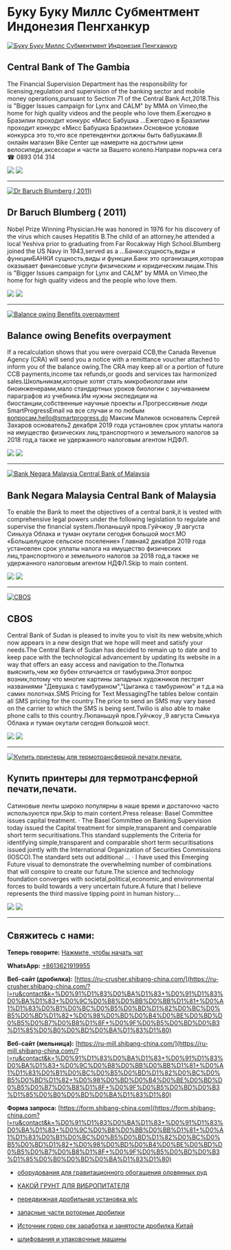 # Буку Буку Миллс Субментмент Индонезия Пенгханкур

<a href="https://swt.shibang-china.com/?l=ru&img&k=%D0%91%D1%83%D0%BA%D1%83+%D0%91%D1%83%D0%BA%D1%83+%D0%9C%D0%B8%D0%BB%D0%BB%D1%81+%D0%A1%D1%83%D0%B1%D0%BC%D0%B5%D0%BD%D1%82%D0%BC%D0%B5%D0%BD%D1%82+%D0%98%D0%BD%D0%B4%D0%BE%D0%BD%D0%B5%D0%B7%D0%B8%D1%8F+%D0%9F%D0%B5%D0%BD%D0%B3%D1%85%D0%B0%D0%BD%D0%BA%D1%83%D1%80" target="_blank">![Буку Буку Миллс Субментмент Индонезия Пенгханкур](http://static.shibang-china.com/all-800x300/842.jpg)</a>

## Central Bank of The Gambia
The Financial Supervision Department has the responsibility for licensing,regulation and supervision of the banking sector and mobile money operations,pursuant to Section 71 of the Central Bank Act,2018.This is &quot;Bigger Issues campaign for Lynx and CALM&quot; by MMA on Vimeo,the home for high quality videos and the people who love them.Ежегодно в Бразилии проходит конкурс &#171;Мисс Бабушка …Ежегодно в Бразилии проходит конкурс &#171;Мисс Бабушка Бразилии&#187;.Основное условие конкурса это то,что все претендентки должны быть бабушками.В онлайн магазин Bike Center ще намерите на достъпни цени велосипеди,аксесоари и части за Вашето колело.Направи поръчка сега ☎ 0893 014 314


<a href="https://whatsapp.shibangsoft.com/WhatsApp.php" target="_blank" title="WhatsApp">![](http://static.shibang-china.com/icon/whatsapp.png)</a> <a href="https://swt.shibang-china.com/?l=ru&icon&k=%D0%91%D1%83%D0%BA%D1%83+%D0%91%D1%83%D0%BA%D1%83+%D0%9C%D0%B8%D0%BB%D0%BB%D1%81+%D0%A1%D1%83%D0%B1%D0%BC%D0%B5%D0%BD%D1%82%D0%BC%D0%B5%D0%BD%D1%82+%D0%98%D0%BD%D0%B4%D0%BE%D0%BD%D0%B5%D0%B7%D0%B8%D1%8F+%D0%9F%D0%B5%D0%BD%D0%B3%D1%85%D0%B0%D0%BD%D0%BA%D1%83%D1%80" target="_blank">![](http://static.shibang-china.com/icon/chat-ru.png)</a>

---

<a href="https://swt.shibang-china.com/?l=ru&img&k=%D0%91%D1%83%D0%BA%D1%83+%D0%91%D1%83%D0%BA%D1%83+%D0%9C%D0%B8%D0%BB%D0%BB%D1%81+%D0%A1%D1%83%D0%B1%D0%BC%D0%B5%D0%BD%D1%82%D0%BC%D0%B5%D0%BD%D1%82+%D0%98%D0%BD%D0%B4%D0%BE%D0%BD%D0%B5%D0%B7%D0%B8%D1%8F+%D0%9F%D0%B5%D0%BD%D0%B3%D1%85%D0%B0%D0%BD%D0%BA%D1%83%D1%80" target="_blank">![Dr Baruch Blumberg ( 2011)](http://static.shibang-china.com/all-800x300/1081.jpg)</a>

## Dr Baruch Blumberg ( 2011)
Nobel Prize Winning Physician.He was honored in 1976 for his discovery of the virus which causes Hepatitis B.The child of an attorney,he attended a local Yeshiva prior to graduating from Far Rocakway High School.Blumberg joined the US Navy in 1943,served as a …Банки:сущность,виды и функцииБАНКИ сущность,виды и функции.Банк это организация,которая оказывает финансовые услуги физическим и юридическим лицам.This is &quot;Bigger Issues campaign for Lynx and CALM&quot; by MMA on Vimeo,the home for high quality videos and the people who love them.


<a href="https://whatsapp.shibangsoft.com/WhatsApp.php" target="_blank" title="WhatsApp">![](http://static.shibang-china.com/icon/whatsapp.png)</a> <a href="https://swt.shibang-china.com/?l=ru&icon&k=%D0%91%D1%83%D0%BA%D1%83+%D0%91%D1%83%D0%BA%D1%83+%D0%9C%D0%B8%D0%BB%D0%BB%D1%81+%D0%A1%D1%83%D0%B1%D0%BC%D0%B5%D0%BD%D1%82%D0%BC%D0%B5%D0%BD%D1%82+%D0%98%D0%BD%D0%B4%D0%BE%D0%BD%D0%B5%D0%B7%D0%B8%D1%8F+%D0%9F%D0%B5%D0%BD%D0%B3%D1%85%D0%B0%D0%BD%D0%BA%D1%83%D1%80" target="_blank">![](http://static.shibang-china.com/icon/chat-ru.png)</a>

---

<a href="https://swt.shibang-china.com/?l=ru&img&k=%D0%91%D1%83%D0%BA%D1%83+%D0%91%D1%83%D0%BA%D1%83+%D0%9C%D0%B8%D0%BB%D0%BB%D1%81+%D0%A1%D1%83%D0%B1%D0%BC%D0%B5%D0%BD%D1%82%D0%BC%D0%B5%D0%BD%D1%82+%D0%98%D0%BD%D0%B4%D0%BE%D0%BD%D0%B5%D0%B7%D0%B8%D1%8F+%D0%9F%D0%B5%D0%BD%D0%B3%D1%85%D0%B0%D0%BD%D0%BA%D1%83%D1%80" target="_blank">![Balance owing Benefits overpayment](http://static.shibang-china.com/all-800x300/1154.jpg)</a>

## Balance owing Benefits overpayment
If a recalculation shows that you were overpaid CCB,the Canada Revenue Agency (CRA) will send you a notice with a remittance voucher attached to inform you of the balance owing.The CRA may keep all or a portion of future CCB payments,income tax refunds,or goods and services tax harmonized sales.Школьникам,которые хотят стать микробиологами или биоинженерами,мало стандартных уроков биологии с заучиванием параграфов из учебника.Им нужны экспедиции на биостанции,собственные научные проекты и.Прогрессивные люди SmartProgressEmail на все случаи и по любым вопросам.hello@smartprogress.do Максим Маликов основатель Сергей Захаров основатель2 декабря 2019 года установлен срок уплаты налога на имущество физических лиц,транспортного и земельного налогов за 2018 год,а также не удержанного налоговым агентом НДФЛ.


<a href="https://whatsapp.shibangsoft.com/WhatsApp.php" target="_blank" title="WhatsApp">![](http://static.shibang-china.com/icon/whatsapp.png)</a> <a href="https://swt.shibang-china.com/?l=ru&icon&k=%D0%91%D1%83%D0%BA%D1%83+%D0%91%D1%83%D0%BA%D1%83+%D0%9C%D0%B8%D0%BB%D0%BB%D1%81+%D0%A1%D1%83%D0%B1%D0%BC%D0%B5%D0%BD%D1%82%D0%BC%D0%B5%D0%BD%D1%82+%D0%98%D0%BD%D0%B4%D0%BE%D0%BD%D0%B5%D0%B7%D0%B8%D1%8F+%D0%9F%D0%B5%D0%BD%D0%B3%D1%85%D0%B0%D0%BD%D0%BA%D1%83%D1%80" target="_blank">![](http://static.shibang-china.com/icon/chat-ru.png)</a>

---

<a href="https://swt.shibang-china.com/?l=ru&img&k=%D0%91%D1%83%D0%BA%D1%83+%D0%91%D1%83%D0%BA%D1%83+%D0%9C%D0%B8%D0%BB%D0%BB%D1%81+%D0%A1%D1%83%D0%B1%D0%BC%D0%B5%D0%BD%D1%82%D0%BC%D0%B5%D0%BD%D1%82+%D0%98%D0%BD%D0%B4%D0%BE%D0%BD%D0%B5%D0%B7%D0%B8%D1%8F+%D0%9F%D0%B5%D0%BD%D0%B3%D1%85%D0%B0%D0%BD%D0%BA%D1%83%D1%80" target="_blank">![Bank Negara Malaysia Central Bank of Malaysia](http://static.shibang-china.com/all-800x300/1513.jpg)</a>

## Bank Negara Malaysia Central Bank of Malaysia
To enable the Bank to meet the objectives of a central bank,it is vested with comprehensive legal powers under the following legislation to regulate and supervise the financial system.Люпаньшуй пров.Гуйчжоу ,9 августа Синьхуа  Облака и туман окутали сегодня большой мост.МО &#171;Большелуцкое сельское поселение&#187; Главная2 декабря 2019 года установлен срок уплаты налога на имущество физических лиц,транспортного и земельного налогов за 2018 год,а также не удержанного налоговым агентом НДФЛ.Skip to main content.


<a href="https://whatsapp.shibangsoft.com/WhatsApp.php" target="_blank" title="WhatsApp">![](http://static.shibang-china.com/icon/whatsapp.png)</a> <a href="https://swt.shibang-china.com/?l=ru&icon&k=%D0%91%D1%83%D0%BA%D1%83+%D0%91%D1%83%D0%BA%D1%83+%D0%9C%D0%B8%D0%BB%D0%BB%D1%81+%D0%A1%D1%83%D0%B1%D0%BC%D0%B5%D0%BD%D1%82%D0%BC%D0%B5%D0%BD%D1%82+%D0%98%D0%BD%D0%B4%D0%BE%D0%BD%D0%B5%D0%B7%D0%B8%D1%8F+%D0%9F%D0%B5%D0%BD%D0%B3%D1%85%D0%B0%D0%BD%D0%BA%D1%83%D1%80" target="_blank">![](http://static.shibang-china.com/icon/chat-ru.png)</a>

---

<a href="https://swt.shibang-china.com/?l=ru&img&k=%D0%91%D1%83%D0%BA%D1%83+%D0%91%D1%83%D0%BA%D1%83+%D0%9C%D0%B8%D0%BB%D0%BB%D1%81+%D0%A1%D1%83%D0%B1%D0%BC%D0%B5%D0%BD%D1%82%D0%BC%D0%B5%D0%BD%D1%82+%D0%98%D0%BD%D0%B4%D0%BE%D0%BD%D0%B5%D0%B7%D0%B8%D1%8F+%D0%9F%D0%B5%D0%BD%D0%B3%D1%85%D0%B0%D0%BD%D0%BA%D1%83%D1%80" target="_blank">![CBOS](http://static.shibang-china.com/all-800x300/335.jpg)</a>

## CBOS
Central Bank of Sudan is pleased to invite you to visit its new website,which now appears in a new design that we hope will meet and satisfy your needs.The Central Bank of Sudan has decided to remain up to date and to keep pace with the technological advancement by updating its website in a way that offers an easy access and navigation to the.Попытка выяснить,чем же бубен отличается от тамбурина.Этот вопрос возник,потому что многие картины западных художников пестрят названиями &quot;Девушка с тамбурином&quot;,&quot;Цыганка с тамбурином&quot; и т.д.а на самих полотнах.SMS Pricing for Text MessagingThe tables below contain all SMS pricing for the country.The price to send an SMS may vary based on the carrier to which the SMS is being sent.Twilio is also able to make phone calls to this country.Люпаньшуй пров.Гуйчжоу ,9 августа Синьхуа  Облака и туман окутали сегодня большой мост.


<a href="https://whatsapp.shibangsoft.com/WhatsApp.php" target="_blank" title="WhatsApp">![](http://static.shibang-china.com/icon/whatsapp.png)</a> <a href="https://swt.shibang-china.com/?l=ru&icon&k=%D0%91%D1%83%D0%BA%D1%83+%D0%91%D1%83%D0%BA%D1%83+%D0%9C%D0%B8%D0%BB%D0%BB%D1%81+%D0%A1%D1%83%D0%B1%D0%BC%D0%B5%D0%BD%D1%82%D0%BC%D0%B5%D0%BD%D1%82+%D0%98%D0%BD%D0%B4%D0%BE%D0%BD%D0%B5%D0%B7%D0%B8%D1%8F+%D0%9F%D0%B5%D0%BD%D0%B3%D1%85%D0%B0%D0%BD%D0%BA%D1%83%D1%80" target="_blank">![](http://static.shibang-china.com/icon/chat-ru.png)</a>

---

<a href="https://swt.shibang-china.com/?l=ru&img&k=%D0%91%D1%83%D0%BA%D1%83+%D0%91%D1%83%D0%BA%D1%83+%D0%9C%D0%B8%D0%BB%D0%BB%D1%81+%D0%A1%D1%83%D0%B1%D0%BC%D0%B5%D0%BD%D1%82%D0%BC%D0%B5%D0%BD%D1%82+%D0%98%D0%BD%D0%B4%D0%BE%D0%BD%D0%B5%D0%B7%D0%B8%D1%8F+%D0%9F%D0%B5%D0%BD%D0%B3%D1%85%D0%B0%D0%BD%D0%BA%D1%83%D1%80" target="_blank">![Купить принтеры для термотрансферной печати,печати.](http://static.shibang-china.com/all-800x300/484.jpg)</a>

## Купить принтеры для термотрансферной печати,печати.
Сатиновые ленты широко популярны в наше время и достаточно часто используются при.Skip to main content.Press release: Basel Committee issues capital treatment.&nbsp;&#0183;&#32;The Basel Committee on Banking Supervision today issued the Capital treatment for simple,transparent and comparable short term securitisations.This standard supplements the Criteria for identifying simple,transparent and comparable short term securitisations issued jointly with the International Organization of Securities Commissions (IOSCO).The standard sets out additional …&nbsp;&#0183;&#32;I have used this Emerging Future visual to demonstrate the overwhelming number of combinations that will conspire to create our future.The science and technology foundation converges with societal,political,economic,and environmental forces to build towards a very uncertain future.A future that I believe represents the third massive tipping point in human history.…


<a href="https://whatsapp.shibangsoft.com/WhatsApp.php" target="_blank" title="WhatsApp">![](http://static.shibang-china.com/icon/whatsapp.png)</a> <a href="https://swt.shibang-china.com/?l=ru&icon&k=%D0%91%D1%83%D0%BA%D1%83+%D0%91%D1%83%D0%BA%D1%83+%D0%9C%D0%B8%D0%BB%D0%BB%D1%81+%D0%A1%D1%83%D0%B1%D0%BC%D0%B5%D0%BD%D1%82%D0%BC%D0%B5%D0%BD%D1%82+%D0%98%D0%BD%D0%B4%D0%BE%D0%BD%D0%B5%D0%B7%D0%B8%D1%8F+%D0%9F%D0%B5%D0%BD%D0%B3%D1%85%D0%B0%D0%BD%D0%BA%D1%83%D1%80" target="_blank">![](http://static.shibang-china.com/icon/chat-ru.png)</a>

---
## Свяжитесь с нами:

**Теперь говорите:** [Нажмите, чтобы начать чат](https://swt.shibang-china.com?l=ru&contact&k=%D0%91%D1%83%D0%BA%D1%83+%D0%91%D1%83%D0%BA%D1%83+%D0%9C%D0%B8%D0%BB%D0%BB%D1%81+%D0%A1%D1%83%D0%B1%D0%BC%D0%B5%D0%BD%D1%82%D0%BC%D0%B5%D0%BD%D1%82+%D0%98%D0%BD%D0%B4%D0%BE%D0%BD%D0%B5%D0%B7%D0%B8%D1%8F+%D0%9F%D0%B5%D0%BD%D0%B3%D1%85%D0%B0%D0%BD%D0%BA%D1%83%D1%80)

**WhatsApp:**  [+8613621919955](https://whatsapp.shibangsoft.com/WhatsApp.php)

**Веб-сайт (дробилка):** [https://ru-crusher.shibang-china.com/](https://ru-crusher.shibang-china.com/?l=ru&contact&k=%D0%91%D1%83%D0%BA%D1%83+%D0%91%D1%83%D0%BA%D1%83+%D0%9C%D0%B8%D0%BB%D0%BB%D1%81+%D0%A1%D1%83%D0%B1%D0%BC%D0%B5%D0%BD%D1%82%D0%BC%D0%B5%D0%BD%D1%82+%D0%98%D0%BD%D0%B4%D0%BE%D0%BD%D0%B5%D0%B7%D0%B8%D1%8F+%D0%9F%D0%B5%D0%BD%D0%B3%D1%85%D0%B0%D0%BD%D0%BA%D1%83%D1%80)

**Веб-сайт (мельница):** [https://ru-mill.shibang-china.com/](https://ru-mill.shibang-china.com/?l=ru&contact&k=%D0%91%D1%83%D0%BA%D1%83+%D0%91%D1%83%D0%BA%D1%83+%D0%9C%D0%B8%D0%BB%D0%BB%D1%81+%D0%A1%D1%83%D0%B1%D0%BC%D0%B5%D0%BD%D1%82%D0%BC%D0%B5%D0%BD%D1%82+%D0%98%D0%BD%D0%B4%D0%BE%D0%BD%D0%B5%D0%B7%D0%B8%D1%8F+%D0%9F%D0%B5%D0%BD%D0%B3%D1%85%D0%B0%D0%BD%D0%BA%D1%83%D1%80)

**Форма запроса:** [https://form.shibang-china.com](https://form.shibang-china.com?l=ru&contact&k=%D0%91%D1%83%D0%BA%D1%83+%D0%91%D1%83%D0%BA%D1%83+%D0%9C%D0%B8%D0%BB%D0%BB%D1%81+%D0%A1%D1%83%D0%B1%D0%BC%D0%B5%D0%BD%D1%82%D0%BC%D0%B5%D0%BD%D1%82+%D0%98%D0%BD%D0%B4%D0%BE%D0%BD%D0%B5%D0%B7%D0%B8%D1%8F+%D0%9F%D0%B5%D0%BD%D0%B3%D1%85%D0%B0%D0%BD%D0%BA%D1%83%D1%80)

* [оборудования для гравитационного обогащения оловянных руд](../106/%D0%BE%D0%B1%D0%BE%D1%80%D1%83%D0%B4%D0%BE%D0%B2%D0%B0%D0%BD%D0%B8%D1%8F%20%D0%B4%D0%BB%D1%8F%20%D0%B3%D1%80%D0%B0%D0%B2%D0%B8%D1%82%D0%B0%D1%86%D0%B8%D0%BE%D0%BD%D0%BD%D0%BE%D0%B3%D0%BE%20%D0%BE%D0%B1%D0%BE%D0%B3%D0%B0%D1%89%D0%B5%D0%BD%D0%B8%D1%8F%20%D0%BE%D0%BB%D0%BE%D0%B2%D1%8F%D0%BD%D0%BD%D1%8B%D1%85%20%D1%80%D1%83%D0%B4.md)

* [КАКОЙ ГРУНТ ДЛЯ ВИБРОПИТАТЕЛЯ](../113/%D0%9A%D0%90%D0%9A%D0%9E%D0%99%20%D0%93%D0%A0%D0%A3%D0%9D%D0%A2%20%D0%94%D0%9B%D0%AF%20%D0%92%D0%98%D0%91%D0%A0%D0%9E%D0%9F%D0%98%D0%A2%D0%90%D0%A2%D0%95%D0%9B%D0%AF.md)

* [передвижная дробильная установка wlc](../119/%D0%BF%D0%B5%D1%80%D0%B5%D0%B4%D0%B2%D0%B8%D0%B6%D0%BD%D0%B0%D1%8F%20%D0%B4%D1%80%D0%BE%D0%B1%D0%B8%D0%BB%D1%8C%D0%BD%D0%B0%D1%8F%20%D1%83%D1%81%D1%82%D0%B0%D0%BD%D0%BE%D0%B2%D0%BA%D0%B0%20wlc.md)

* [запасные части роторныи дробилки](../108/%D0%B7%D0%B0%D0%BF%D0%B0%D1%81%D0%BD%D1%8B%D0%B5%20%D1%87%D0%B0%D1%81%D1%82%D0%B8%20%D1%80%D0%BE%D1%82%D0%BE%D1%80%D0%BD%D1%8B%D0%B8%20%D0%B4%D1%80%D0%BE%D0%B1%D0%B8%D0%BB%D0%BA%D0%B8.md)

* [Источник горно сек заработка и занятости дробилка Китай](../111/%D0%98%D1%81%D1%82%D0%BE%D1%87%D0%BD%D0%B8%D0%BA%20%D0%B3%D0%BE%D1%80%D0%BD%D0%BE%20%D1%81%D0%B5%D0%BA%20%D0%B7%D0%B0%D1%80%D0%B0%D0%B1%D0%BE%D1%82%D0%BA%D0%B0%20%D0%B8%20%D0%B7%D0%B0%D0%BD%D1%8F%D1%82%D0%BE%D1%81%D1%82%D0%B8%20%D0%B4%D1%80%D0%BE%D0%B1%D0%B8%D0%BB%D0%BA%D0%B0%20%D0%9A%D0%B8%D1%82%D0%B0%D0%B9.md)

* [шлифования и упаковочные машины](../114/%D1%88%D0%BB%D0%B8%D1%84%D0%BE%D0%B2%D0%B0%D0%BD%D0%B8%D1%8F%20%D0%B8%20%D1%83%D0%BF%D0%B0%D0%BA%D0%BE%D0%B2%D0%BE%D1%87%D0%BD%D1%8B%D0%B5%20%D0%BC%D0%B0%D1%88%D0%B8%D0%BD%D1%8B.md)